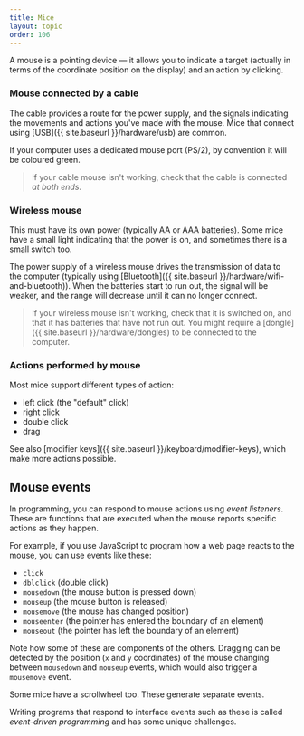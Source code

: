 ```yaml
---
title: Mice
layout: topic
order: 106
---
```


A mouse is a pointing device — it allows you to indicate a target (actually in
terms of the coordinate position on the display) and an action by clicking.

### Mouse connected by a cable

The cable provides a route for the power supply, and the signals indicating
the movements and actions you've made with the mouse. Mice that connect using
[USB]({{ site.baseurl }}/hardware/usb) are common.

If your computer uses a dedicated mouse port (PS/2), by convention it will
be coloured green. 

> If your cable mouse isn't working, check that the cable is connected
> _at both ends_. 

### Wireless mouse

This must have its own power (typically AA or AAA batteries). Some mice have a
small light indicating that the power is on, and sometimes there is a small
switch too.

The power supply of a wireless mouse drives the transmission of data to the
computer (typically using [Bluetooth]({{ site.baseurl }}/hardware/wifi-and-bluetooth)).
When the batteries start to run out, the signal will be weaker, and the range
will decrease until it can no longer connect.

> If your wireless mouse isn't working, check that it is switched on, and
> that it has batteries that have not run out. You might require a
> [dongle]({{ site.baseurl }}/hardware/dongles) to be connected to the
> computer.

### Actions performed by mouse

Most mice support different types of action:

* left click (the "default" click)
* right click
* double click
* drag

See also [modifier keys]({{ site.baseurl }}/keyboard/modifier-keys),
which make more actions possible.

## Mouse events

In programming, you can respond to mouse actions using _event listeners_.
These are functions that are executed when the mouse reports specific actions
as they happen.

For example, if you use JavaScript to program how a web page reacts to the
mouse, you can use events like these:

* `click`
* `dblclick` (double click)
* `mousedown` (the mouse button is pressed down)
* `mouseup` (the mouse button is released)
* `mousemove` (the mouse has changed position)
* `mouseenter` (the pointer has entered the boundary of an element)
* `mouseout` (the pointer has left the boundary of an element)

Note how some of these are components of the others. Dragging can be detected
by the position (`x` and `y` coordinates) of the mouse changing between
`mousedown` and `mouseup` events, which would also trigger a `mousemove`
event.

Some mice have a scrollwheel too. These generate separate events.

Writing programs that respond to interface events such as these is called
_event-driven programming_ and has some unique challenges.



